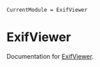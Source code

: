 ```@meta
CurrentModule = ExifViewer
```

# ExifViewer

Documentation for [ExifViewer](https://github.com/ashwani-rathee/ExifViewer.jl).

```@index
```
